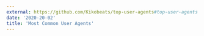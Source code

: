 ```yaml
---
external: https://github.com/Kikobeats/top-user-agents#top-user-agents
date: '2020-20-02'
title: 'Most Common User Agents'
---
```

